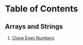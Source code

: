 # Table of Contents

## Arrays and Strings

1. [Clone Even Numbers](./lib/arrays_and_strings/clone_even_numbers.rb)

